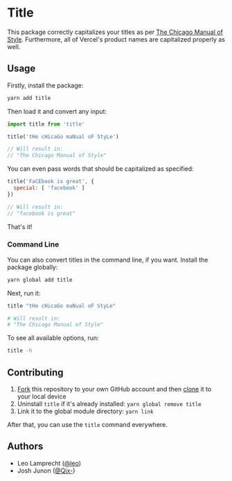 # Title

This package correctly capitalizes your titles as per [The Chicago Manual of Style](http://www.chicagomanualofstyle.org/home.html). Furthermore, all of
Vercel's product names are capitalized properly as well.

## Usage

Firstly, install the package:

```bash
yarn add title
```

Then load it and convert any input:

```js
import title from 'title'

title('tHe cHicaGo maNual oF StyLe')

// Will result in:
// "The Chicago Manual of Style"
```

You can even pass words that should be capitalized as specified:

```js
title('FaCEbook is great', {
  special: [ 'facebook' ]
})

// Will result in:
// "facebook is great"
```

That's it!

### Command Line

You can also convert titles in the command line, if you want. Install the package globally:

```bash
yarn global add title
```

Next, run it:

```bash
title "tHe cHicaGo maNual oF StyLe"

# Will result in:
# "The Chicago Manual of Style"
```

To see all available options, run:

```bash
title -h
```

## Contributing

1. [Fork](https://help.github.com/articles/fork-a-repo/) this repository to your own GitHub account and then [clone](https://help.github.com/articles/cloning-a-repository/) it to your local device
2. Uninstall `title` if it's already installed: `yarn global remove title`
3. Link it to the global module directory: `yarn link`

After that, you can use the `title` command everywhere.

## Authors

- Leo Lamprecht ([@leo](https://x.com/leo))
- Josh Junon ([@Qix-](https://github.com/Qix-))
